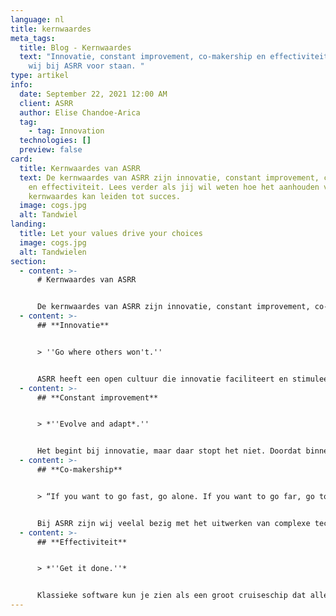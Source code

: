 ```yaml
---
language: nl
title: kernwaardes
meta_tags:
  title: Blog - Kernwaardes
  text: "Innovatie, constant improvement, co-makership en effectiviteit is waar
    wij bij ASRR voor staan. "
type: artikel
info:
  date: September 22, 2021 12:00 AM
  client: ASRR
  author: Elise Chandoe-Arica
  tag:
    - tag: Innovation
  technologies: []
  preview: false
card:
  title: Kernwaardes van ASRR
  text: De kernwaardes van ASRR zijn innovatie, constant improvement, co-makership
    en effectiviteit. Lees verder als jij wil weten hoe het aanhouden van deze
    kernwaardes kan leiden tot succes.
  image: cogs.jpg
  alt: Tandwiel
landing:
  title: Let your values drive your choices
  image: cogs.jpg
  alt: Tandwielen
section:
  - content: >-
      # Kernwaardes van ASRR


      De kernwaardes van ASRR zijn innovatie, constant improvement, co-makership en effectiviteit. Lees verder als jij wil weten hoe het aanhouden van deze kernwaardes kan leiden tot succes.
  - content: >-
      ## **Innovatie**


      > ''Go where others won't.''


      ASRR heeft een open cultuur die innovatie faciliteert en stimuleert. Wij geven onze medewerkers alle ruimte om nieuwe ideeën te bedenken. Dit motiveert hen altijd out of the box te denken waardoor zowel binnen als buiten de bekende kaders naar oplossingen wordt gezocht. Het is belangrijk dat deze oplossingen effectief en wenselijk zijn. Daarom vindt eerst een vooronderzoek plaats en wordt tussendoor geëvalueerd. Grote uitdagingen gaan wij niet uit de weg. Wij halen daar juist voldoening uit.
  - content: >-
      ## **Constant improvement**


      > *''Evolve and adapt*.''


      Het begint bij innovatie, maar daar stopt het niet. Doordat binnen ASRR constant wordt gestreefd naar verbetering zijn de producten die ASRR maakt robuust en hebben die een lange levensduur. Wij zijn altijd op zoek naar de beste technologie van dit moment en wij weten die in te zetten op de juiste plekken. Zowel tijdens als na elke opdracht kijken wij welke verbeteringen mogelijk zijn. Dit zorgt ervoor dat elk nieuw project nog beter, slimmer en sneller is en dat wij altijd beschikken over de nieuwste technieken. Dit is heel gunstig voor klanten die een duurzame relatie hebben met ASRR, maar ook nieuwe klanten profiteren hiervan.
  - content: >-
      ## **Co-makership**


      > “If you want to go fast, go alone. If you want to go far, go together.”


      Bij ASRR zijn wij veelal bezig met het uitwerken van complexe technische problemen. Co-makership biedt hier een passende oplossing. Zo gebruiken wij voor onze klanten in de bouw een sprintproces waarin de klant elke twee weken input geeft vanuit zijn expertise. Op basis daarvan kijken wij naar mogelijke oplossingen. De technische vraagstukken vertalen wij in voor de klant begrijpelijke taal. Wij vinden het belangrijk dat onze klanten zonder IT-kennis ook een bijdrage kunnen leveren aan belangrijke beslissingen tijdens het proces. Zij hebben immers niet alleen belang bij het eindproduct, maar ook bij de totstandkoming daarvan.
  - content: >-
      ## **Effectiviteit**


      > *''Get it done.''*


      Klassieke software kun je zien als een groot cruiseschip dat alle gewenste faciliteiten heeft. Dat klinkt fantastisch, maar wat als bijvoorbeeld het zwembad groter moet worden? Dat heeft invloed op de hele constructie van het cruiseschip en de kosten daarvan zijn torenhoog. ASRR bouwt software op een andere manier. Dit kan gezien worden als een hele vloot met kleinere bootjes die elk een eigen functie hebben maar toch met elkaar verbonden zijn. Hierdoor kunnen bootjes gemakkelijk aangepast, toegevoegd, gedupliceerd of verwijderd worden . De vloot is dus modulair, net als de code die wij schrijven. Elk bootje symboliseert een microservice. Deze techniek maakt onze code stabiel, schaalbaar en biedt de klant eindeloze mogelijkheden om zijn producten te ontwikkelen.
---
```

